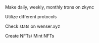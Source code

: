 Make daily, weekly, monthly trxns on zkync

Utilize different protocols

Check stats on wenser.xyz

Create NFTs/ Mint NFTs
